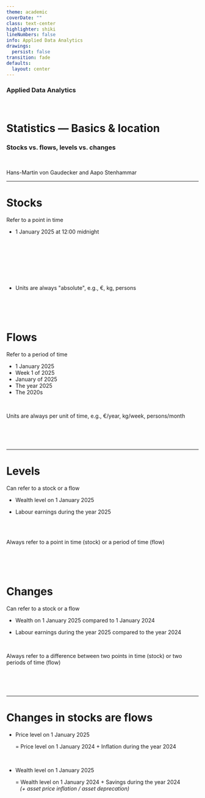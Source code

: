 ```yaml
---
theme: academic
coverDate: ""
class: text-center
highlighter: shiki
lineNumbers: false
info: Applied Data Analytics
drawings:
  persist: false
transition: fade
defaults:
  layout: center
---
```


### Applied Data Analytics

<br/>

# Statistics — Basics & location

### Stocks vs. flows, levels vs. changes

<br/>

Hans-Martin von Gaudecker and Aapo Stenhammar

---


<div class="grid grid-cols-2 gap-20">
<div>

# Stocks

Refer to a point in time

- 1 January 2025 at 12:00 midnight

<br/>
<br/>
<br/>
<br/>
<br/>
<br/>

- Units are always "absolute", e.g., €, kg, persons

<br/>
<br/>
<br/>
</div>
<div>

# Flows

Refer to a period of time

- 1 January 2025
- Week 1 of 2025
- January of 2025
- The year 2025
- The 2020s

<br/>

Units are always per unit of time, e.g., €/year, kg/week, persons/month

<br/>
<br/>
<br/>
</div>
</div>

---

<div class="grid grid-cols-2 gap-20">
<div>

# Levels

Can refer to a stock or a flow

- Wealth level on 1 January 2025

- Labour earnings during the year 2025

<br/>

<br/>

Always refer to a point in time (stock) or a period of time (flow)

<br/>
<br/>
<br/>
</div>
<div>

# Changes

Can refer to a stock or a flow

- Wealth on 1 January 2025 compared to 1 January 2024

- Labour earnings during the year 2025 compared to the year 2024

<br/>

Always refer to a difference between two points in time (stock) or two periods of time (flow)

<br/>
<br/>
<br/>
</div>
</div>

---

# Changes in stocks are flows

- Price level on 1 January 2025

  = Price level on 1 January 2024 + Inflation during the year 2024

<br/>

- Wealth level on 1 January 2025

  = Wealth level on 1 January 2024 + Savings during the year 2024 <br/> &nbsp;&nbsp;
  _(+ asset price inflation / asset deprecation)_

<br/>
<br/>
